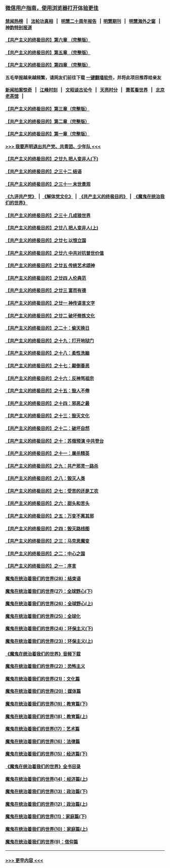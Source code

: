### [微信用户指南，使用浏览器打开体验更佳](https://github.com/gfw-breaker/banned-news1/blob/master/indexes/wechat-guide.md?t=0)
#### [禁闻热榜](热点新闻.md?t=0)  &nbsp;&nbsp;|&nbsp;&nbsp; [法轮功真相](https://github.com/gfw-breaker/truth/blob/master/README.md?t=0) &nbsp;&nbsp;|&nbsp;&nbsp; [明慧二十周年报告](https://github.com/gfw-breaker/mh-reports/blob/master/README.md?t=0) &nbsp;&nbsp;|&nbsp;&nbsp;[明慧期刊](https://github.com/gfw-breaker/mh-qikan) &nbsp;&nbsp;|&nbsp;&nbsp; [明慧海外之窗](https://github.com/gfw-breaker/mh-news/blob/master/README.md?t=0) &nbsp;&nbsp;|&nbsp;&nbsp; [神韵特别报道](https://github.com/gfw-breaker/mh-news/blob/master/shenyun.md?t=0)
#### [【共产主义的终极目的】第六章 （完整版）](../pages/nsc422/n11428913.md?t=02142155) 
#### [【共产主义的终极目的】第五章 （完整版）](../pages/nsc422/n11428912.md?t=02142155) 
#### [【共产主义的终极目的】第四章 （完整版）](../pages/nsc422/n11428907.md?t=02142155) 
#### 五毛举报越来越频繁，请网友们前往下载 [一键翻墙软件](https://github.com/gfw-breaker/ssr-accounts)，并将此项目推荐给亲友
#### [新闻拍案惊奇](https://github.com/gfw-breaker/banned-news1/blob/master/pages/link4.md) &nbsp;&nbsp;|&nbsp;&nbsp; [江峰时刻](https://github.com/gfw-breaker/banned-news1/blob/master/pages/link4.md) &nbsp;&nbsp;|&nbsp;&nbsp; [文昭谈古论今](https://github.com/gfw-breaker/banned-news1/blob/master/pages/link4.md) &nbsp;&nbsp;|&nbsp;&nbsp; [天亮时分](https://github.com/gfw-breaker/banned-news1/blob/master/pages/link4.md) &nbsp;&nbsp;|&nbsp;&nbsp; [萧茗看世界](https://github.com/gfw-breaker/banned-news1/blob/master/pages/link4.md) &nbsp;&nbsp;|&nbsp;&nbsp; [北京老茶馆](https://github.com/gfw-breaker/banned-news1/blob/master/pages/link4.md) &nbsp;&nbsp;|&nbsp;&nbsp; 
#### [【共产主义的终极目的】第三章（完整版）](../pages/nsc422/n11428848.md?t=02142155) 
#### [【共产主义的终极目的】第二章（完整版）](../pages/nsc422/n11428831.md?t=02142155) 
#### [【共产主义的终极目的】第一章（完整版）](../pages/nsc422/n11417651.md?t=02142155) 
#### [>>> 我要声明退出共产党、共青团、少年队 <<<](https://github.com/begood0513/goodnews/blob/master/quit/letter.md) 
#### [【共产主义的终极目的】之廿九 把人变非人(下)](../pages/nsc422/n11344140.md?t=02142155) 
#### [【共产主义的终极目的】之三十二 结语](../pages/nsc422/n11360535.md?t=02142155) 
#### [【共产主义的终极目的】之三十一 末世景观](../pages/nsc422/n11351129.md?t=02142155) 
#### [《九评共产党》](https://github.com/begood0513/9ping.md/blob/master/README.md) &nbsp;|&nbsp; [《解体党文化》](../../../../jtdwh.md/blob/master/README.md)  &nbsp;|&nbsp; [《共产主义的终极目的》](../../../../gczydzjmd.md/blob/master/README.md) &nbsp;|&nbsp; [《魔鬼在统治我们的世界》](../../../../mgztzwmdsj.md/blob/master/README.md) 
#### [【共产主义的终极目的】之三十 几成狼世界](../pages/nsc422/n11348280.md?t=02142155) 
#### [【共产主义的终极目的】之廿八 把人变非人(上)](../pages/nsc422/n11340492.md?t=02142155) 
#### [【共产主义的终极目的】之廿七 以恨立国](../pages/nsc422/n11336944.md?t=02142155) 
#### [【共产主义的终极目的】之廿六 中共对抗普世价值](../pages/nsc422/n11324785.md?t=02142155) 
#### [【共产主义的终极目的】之廿五 传统艺术颂神](../pages/nsc422/n11296396.md?t=02142155) 
#### [【共产主义的终极目的】之廿四 人伦典范](../pages/nsc422/n11296397.md?t=02142155) 
#### [【共产主义的终极目的】之廿三 富而有德](../pages/nsc422/n11283598.md?t=02142155) 
#### [【共产主义的终极目的】之廿一 神传语言文字](../pages/nsc422/n11263265.md?t=02142155) 
#### [【共产主义的终极目的】之廿二 破坏修炼文化](../pages/nsc422/n11245728.md?t=02142155) 
#### [【共产主义的终极目的】之二十：偷天换日](../pages/nsc422/n11238846.md?t=02142155) 
#### [【共产主义的终极目的】之十九：打开地狱门](../pages/nsc422/n11206376.md?t=02142155) 
#### [【共产主义的终极目的】之十八：柔性洗脑](../pages/nsc422/n11199994.md?t=02142155) 
#### [【共产主义的终极目的】之十七：颠倒善恶](../pages/nsc422/n11179782.md?t=02142155) 
#### [【共产主义的终极目的】之十六：反神骂祖宗](../pages/nsc422/n11166798.md?t=02142155) 
#### [【共产主义的终极目的】之十五：毁人不倦](../pages/nsc422/n11166792.md?t=02142155) 
#### [【共产主义的终极目的】之十四：邪恶之最](../pages/nsc422/n11150249.md?t=02142155) 
#### [【共产主义的终极目的】之十三：毁灭文化](../pages/nsc422/n11135227.md?t=02142155) 
#### [【共产主义的终极目的】之十二：破坏自然](../pages/nsc422/n11135214.md?t=02142155) 
#### [【共产主义的终极目的】之十：苏俄预演 中共登台](../pages/nsc422/n11118424.md?t=02142155) 
#### [【共产主义的终极目的】之十一：屠杀精英](../pages/nsc422/n11118442.md?t=02142155) 
#### [【共产主义的终极目的】之九：共产邪灵一路杀](../pages/nsc422/n11114139.md?t=02142155) 
#### [【共产主义的终极目的】之八：毁灭人类](../pages/nsc422/n11108503.md?t=02142155) 
#### [【共产主义的终极目的】之七：受苦的还是工农](../pages/nsc422/n11101809.md?t=02142155) 
#### [【共产主义的终极目的】之六：甜头和苦头](../pages/nsc422/n11096971.md?t=02142155) 
#### [【共产主义的终极目的】之五：万变不离其邪](../pages/nsc422/n11091285.md?t=02142155) 
#### [【共产主义的终极目的】之四：毁灭路线图](../pages/nsc422/n11086284.md?t=02142155) 
#### [【共产主义的终极目的】之三：马克思魔变](../pages/nsc422/n11061941.md?t=02142155) 
#### [【共产主义的终极目的】之二：中心之国](../pages/nsc422/n11047728.md?t=02142155) 
#### [【共产主义的终极目的】之一：序言](../pages/nsc422/n11086077.md?t=02142155) 
#### [魔鬼在统治着我们的世界(28)：结束语](../pages/nsc422/n10936246.md?t=02142155) 
#### [魔鬼在统治着我们的世界(27)：全球野心(下)](../pages/nsc422/n10928319.md?t=02142155) 
#### [魔鬼在统治着我们的世界(26)：全球野心(上)](../pages/nsc422/n10900318.md?t=02142155) 
#### [魔鬼在统治着我们的世界(25)：全球化](../pages/nsc422/n10788205.md?t=02142155) 
#### [魔鬼在统治着我们的世界(24)：环保主义(下)](../pages/nsc422/n10695307.md?t=02142155) 
#### [魔鬼在统治着我们的世界(23)：环保主义(上)](../pages/nsc422/n10688613.md?t=02142155) 
#### [《魔鬼在统治着我们的世界》音频下载](../pages/nsc422/n10635553.md?t=02142155) 
#### [魔鬼在统治着我们的世界(22)：恐怖主义](../pages/nsc422/n10614727.md?t=02142155) 
#### [魔鬼在统治着我们的世界(21)：文化篇](../pages/nsc422/n10597706.md?t=02142155) 
#### [魔鬼在统治着我们的世界(20)：媒体篇](../pages/nsc422/n10586579.md?t=02142155) 
#### [魔鬼在统治着我们的世界(19)：教育篇(下)](../pages/nsc422/n10564808.md?t=02142155) 
#### [魔鬼在统治着我们的世界(18)：教育篇(上)](../pages/nsc422/n10526970.md?t=02142155) 
#### [魔鬼在统治着我们的世界(17)：艺术篇](../pages/nsc422/n10499093.md?t=02142155) 
#### [魔鬼在统治着我们的世界(16)：法律篇](../pages/nsc422/n10485969.md?t=02142155) 
#### [魔鬼在统治着我们的世界(15)：经济篇(下)](../pages/nsc422/n10469975.md?t=02142155) 
#### [《魔鬼在统治着我们的世界》全书目录](../pages/nsc422/n10464261.md?t=02142155) 
#### [魔鬼在统治着我们的世界(14)：经济篇(上)](../pages/nsc422/n10457370.md?t=02142155) 
#### [魔鬼在统治着我们的世界(13)：政治篇(下)](../pages/nsc422/n10448270.md?t=02142155) 
#### [魔鬼在统治着我们的世界(12)：政治篇(上)](../pages/nsc422/n10444576.md?t=02142155) 
#### [魔鬼在统治着我们的世界(11)：家庭篇(下)](../pages/nsc422/n10440961.md?t=02142155) 
#### [魔鬼在统治着我们的世界(10)：家庭篇(上)](../pages/nsc422/n10435448.md?t=02142155) 
#### [魔鬼在统治着我们的世界(9)：信仰篇](../pages/nsc422/n10432159.md?t=02142155) 

----
#### [ >>> 更早内容 <<< ](../indexes/nsc422-earlier.md)
